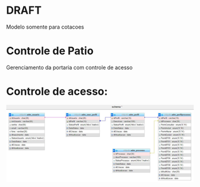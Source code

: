 # DRAFT 
Modelo somente para cotacoes

# Controle de Patio
Gerenciamento da portaria com controle de acesso

# Controle de acesso:
![](https://github.com/arodri10-br/ControlePatio/blob/main/resources/img/Schema.jpg)